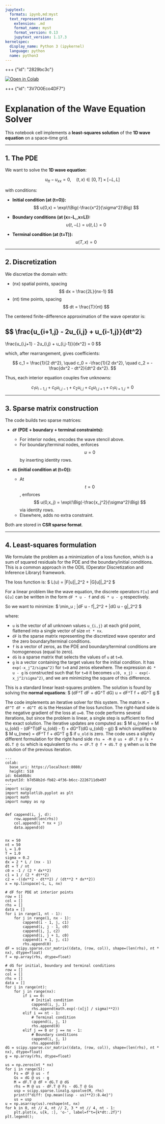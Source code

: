 ```yaml
---
jupytext:
  formats: ipynb,md:myst
  text_representation:
    extension: .md
    format_name: myst
    format_version: 0.13
    jupytext_version: 1.17.3
kernelspec:
  display_name: Python 3 (ipykernel)
  language: python
  name: python3
---
```


+++ {"id": "2829bc3c"}

[![Open in
Colab](https://colab.research.google.com/assets/colab-badge.svg)](https://colab.research.google.com/github/slitvinov/odil-examples/blob/main/iterations.ipynb)

+++ {"id": "3V7O0Eco4DF7"}

# Explanation of the Wave Equation Solver

This notebook cell implements a **least-squares solution** of the **1D wave equation** on a space–time grid.

---

## 1. The PDE

We want to solve the **1D wave equation**:

$$
u_{tt} - u_{xx} = 0, \quad (t,x) \in [0,T]\times[-L,L]
$$

with conditions:

- **Initial condition (at \(t=0\)):**
$$
u(0,x) = \exp\!\Big(-\frac{x^2}{\sigma^2}\Big)
$$

- **Boundary conditions (at \(x=-L,\,x=L\)):**
$$
u(t, -L) = u(t, L) = 0
$$

- **Terminal condition (at \(t=T\)):**
$$
u(T, x) = 0
$$

---

## 2. Discretization

We discretize the domain with:
- \(nx\) spatial points, spacing
$$
dx = \frac{2L}{nx-1}
$$
- \(nt\) time points, spacing
$$
dt = \frac{T}{nt}
$$

The centered finite-difference approximation of the wave operator is:

$$
\frac{u_{i+1,j} - 2u_{i,j} + u_{i-1,j}}{dt^2}
-
\frac{u_{i,j+1} - 2u_{i,j} + u_{i,j-1}}{dx^2} = 0
$$

which, after rearrangement, gives coefficients:

$$
c_1 = \frac{1}{2 dt^2}, \quad
c_0 = -\frac{1}{2 dx^2}, \quad
c_2 = -\frac{dx^2 - dt^2}{dt^2 dx^2}.
$$

Thus, each interior equation couples five unknowns:

$$
c_1 u_{i-1,j} + c_0 u_{i,j-1} + c_2 u_{i,j} + c_0 u_{i,j+1} + c_1 u_{i+1,j} = 0
$$

---

## 3. Sparse matrix construction

The code builds two sparse matrices:

- **`dF` (PDE + boundary + terminal constraints):**  
  - For interior nodes, encodes the wave stencil above.  
  - For boundary/terminal nodes, enforces $$u=0$$ by inserting identity rows.

- **`dG` (initial condition at \(t=0\)):**  
  - At $$t=0$$, enforces
    $$
    u(0,x_j) = \exp\!\Big(-\frac{x_j^2}{\sigma^2}\Big)
    $$
    via identity rows.  
  - Elsewhere, adds no extra constraint.

Both are stored in **CSR sparse format**.

---

## 4. Least-squares formulation

We formulate the problem as a minimization of a loss function, which is a sum of squared residuals for the PDE and the boundary/initial conditions. This is a common approach in the ODIL (Operator Discretization and Inference Library) framework.

The loss function is:
$
L(u) = \|F[u]\|_2^2 + \|G[u]\|_2^2
$

For a linear problem like the wave equation, the discrete operators `F[u]` and `G[u]` can be written in the form `dF * u - f` and `dG * u - g` respectively.

So we want to minimize:
$
\min_u \; \|dF u - f\|_2^2 + \|dG u - g\|_2^2
$

where:
- `u` is the vector of all unknown values `u_{i,j}` at each grid point, flattened into a single vector of size `nt * nx`.
- `dF` is the sparse matrix representing the discretized wave operator and the zero boundary/terminal conditions.
- `f` is a vector of zeros, as the PDE and boundary/terminal conditions are homogeneous (equal to zero).
- `dG` is a sparse matrix that selects the values of `u` at `t=0`.
- `g` is a vector containing the target values for the initial condition. It has `exp(-x_j^2/sigma^2)` for `t=0` and zeros elsewhere. The expression `dG * u - g` is constructed such that for `t=0` it becomes `u(0, x_j) - exp(-x_j^2/sigma^2)`, and we are minimizing the square of this difference.

This is a standard linear least-squares problem. The solution is found by solving the **normal equations**:
$
(dF^T dF + dG^T dG) u = dF^T f + dG^T g
$

The code implements an iterative solver for this system. The matrix `M = dF^T dF + dG^T dG` is the Hessian of the loss function. The right-hand side is the negative gradient of the loss at `u=0`. The code performs several iterations, but since the problem is linear, a single step is sufficient to find the exact solution. The iterative updates are computed as:
$
M u_{new} = M u_{old} - (dF^T(dF u_{old} - f) + dG^T(dG u_{old} - g))
$
which simplifies to
$
M u_{new} = dF^T f + dG^T g
$
if `u_old` is zero. The code uses a slightly different formulation for the right hand side `rhs = -M @ us + dF.T @ Fs + dG.T @ Gs` which is equivalent to `rhs = dF.T @ f + dG.T @ g` when `us` is the solution of the previous iteration.

```{code-cell} ipython3
---
colab:
  base_uri: https://localhost:8080/
  height: 518
id: 6da60b8c
outputId: b7d58b2d-fb82-4f36-b6cc-2226711db497
---
import scipy
import matplotlib.pyplot as plt
import math
import numpy as np


def cappend(i, j, d):
    row.append(len(rhs))
    col.append(i * nx + j)
    data.append(d)


nx = 50
nt = 50
L = 1.0
T = 1.0
sigma = 0.2
dx = 2 * L / (nx - 1)
dt = T / nt
c0 = -1 / (2 * dx**2)
c1 = 1 / (2 * dt**2)
c2 = -((dx**2 - dt**2) / (dt**2 * dx**2))
x = np.linspace(-L, L, nx)

# dF for PDE at interior points
row = []
col = []
rhs = []
data = []
for i in range(1, nt - 1):
    for j in range(1, nx - 1):
        cappend(i - 1, j, c1)
        cappend(i, j - 1, c0)
        cappend(i, j, c2)
        cappend(i, j + 1, c0)
        cappend(i + 1, j, c1)
        rhs.append(0)
dF = scipy.sparse.csr_matrix((data, (row, col)), shape=(len(rhs), nt * nx), dtype=float)
f = np.array(rhs, dtype=float)

# dG for initial, boundary and terminal conditions
row = []
col = []
rhs = []
data = []
for i in range(nt):
    for j in range(nx):
        if i == 0:
            # Initial condition
            cappend(i, j, 1)
            rhs.append(math.exp(-(x[j] / sigma)**2))
        elif i == nt - 1:
            # Terminal condition
            cappend(i, j, 1)
            rhs.append(0)
        elif j == 0 or j == nx - 1:
            # Boundary conditions
            cappend(i, j, 1)
            rhs.append(0)
dG = scipy.sparse.csr_matrix((data, (row, col)), shape=(len(rhs), nt * nx), dtype=float)
g = np.array(rhs, dtype=float)

us = np.zeros(nt * nx)
for i in range(5):
    Fs = dF @ us - f
    Gs = dG @ us - g
    M = dF.T @ dF + dG.T @ dG
    rhs = M @ us - dF.T @ Fs - dG.T @ Gs
    usp = scipy.sparse.linalg.spsolve(M, rhs)
    print(f"diff: {np.mean((usp - us)**2):8.4e}")
    us = usp
u = np.asarray(us).reshape(nt, nx)
for k in 0, nt // 4, nt // 2, 3 * nt // 4, nt - 1:
    plt.plot(x, u[k, :], 'o-', label=f"t={k*dt:.2f}")
plt.legend();
```
